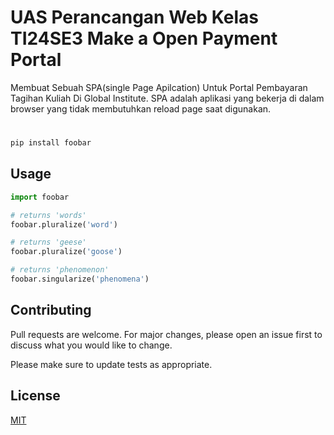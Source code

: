 # UAS Perancangan Web Kelas TI24SE3 Make a Open Payment Portal
Membuat Sebuah SPA(single Page Apilcation) Untuk Portal Pembayaran Tagihan Kuliah Di Global Institute.
SPA adalah aplikasi yang bekerja di dalam browser yang tidak membutuhkan reload page saat digunakan.

# 

```bash
pip install foobar
```

## Usage

```python
import foobar

# returns 'words'
foobar.pluralize('word')

# returns 'geese'
foobar.pluralize('goose')

# returns 'phenomenon'
foobar.singularize('phenomena')
```

## Contributing

Pull requests are welcome. For major changes, please open an issue first
to discuss what you would like to change.

Please make sure to update tests as appropriate.

## License

[MIT](https://choosealicense.com/licenses/mit/)

